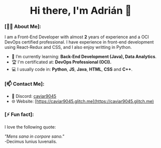 ### <div align="center"><h1>Hi there, I'm Adrián 👋</h1></div>  

### [🙋‍♂️ About Me]:
I am a Front-End Developer with almost <b>2</b> years of experience and a OCI DevOps certified professional. I have experience in front-end development using React-Redux and CSS, and I also enjoy writting in Python.

- 📕 I’m currently learning: <b>Back-End Development (Java), Data Analytics</b>.
- 🏆 I'm certificated at: <b> DevOps Professional (OCI). </b>
- 💻 I usually code in: <b>Python</b>, <b>JS</b>, <b>Java</b>, <b>HTML</b>, <b>CSS</b> and <b>C++</b>.

### [📫 Contact Me]:

- 💭 Discord: [caviar9045](https://discordapp.com/users/485235416673419266)
- 🌐 Website: [https://caviar9045.glitch.me](https://caviar9045.glitch.me)

### [⚡ Fun fact]:

I love the following quote:

<i>"Mens sana in corpore sano."</i> <br/>
-Decimus Iunius Iuvenalis.

<!--
**Caviar9045/Caviar9045** is a ✨ _special_ ✨ repository because its `README.md` (this file) appears on your GitHub profile.

Here are some ideas to get you started:

- 🔭 I’m currently working on ...
- 🌱 I’m currently learning ...
- 👯 I’m looking to collaborate on ...
- 🤔 I’m looking for help with ...
- 💬 Ask me about ...
- 📫 How to reach me: ...
- 😄 Pronouns: ...
- ⚡ Fun fact: ...
-->
